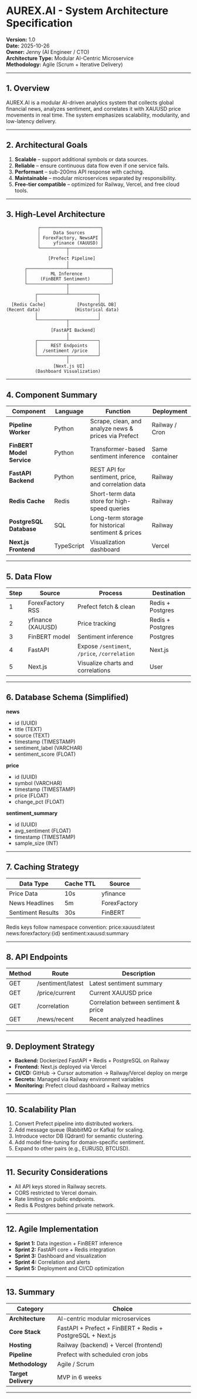 # AUREX.AI - System Architecture Specification
**Version:** 1.0  
**Date:** 2025-10-26  
**Owner:** Jenny (AI Engineer / CTO)  
**Architecture Type:** Modular AI-Centric Microservice  
**Methodology:** Agile (Scrum + Iterative Delivery)

---

## 1. Overview
AUREX.AI is a modular AI-driven analytics system that collects global financial news, analyzes sentiment, and correlates it with XAUUSD price movements in real time. The system emphasizes scalability, modularity, and low-latency delivery.

---

## 2. Architectural Goals
1. **Scalable** – support additional symbols or data sources.  
2. **Reliable** – ensure continuous data flow even if one service fails.  
3. **Performant** – sub-200ms API response with caching.  
4. **Maintainable** – modular microservices separated by responsibility.  
5. **Free-tier compatible** – optimized for Railway, Vercel, and free cloud tools.

---

## 3. High-Level Architecture

                ┌───────────────────────┐
                │     Data Sources      │
                │ ForexFactory, NewsAPI │
                │     yfinance (XAUUSD) │
                └──────────┬────────────┘
                           │
                    [Prefect Pipeline]
                           │
           ┌───────────────┴────────────────┐
           │         ML Inference           │
           │     (FinBERT Sentiment)        │
           └───────────────┬────────────────┘
                           │
               ┌───────────┴───────────┐
               │                       │
      [Redis Cache]            [PostgreSQL DB]
    (Recent data)             (Historical data)
               │                       │
               └───────────┬───────────┘
                           │
                     [FastAPI Backend]
                           │
               ┌───────────┴───────────┐
               │     REST Endpoints    │
               │  /sentiment /price    │
               └───────────┬───────────┘
                           │
                      [Next.js UI]
               (Dashboard Visualization)

---

## 4. Component Summary

| Component | Language | Function | Deployment |
|------------|-----------|-----------|-------------|
| **Pipeline Worker** | Python | Scrape, clean, and analyze news & prices via Prefect | Railway / Cron |
| **FinBERT Model Service** | Python | Transformer-based sentiment inference | Same container |
| **FastAPI Backend** | Python | REST API for sentiment, price, and correlation data | Railway |
| **Redis Cache** | Redis | Short-term data store for high-speed queries | Railway |
| **PostgreSQL Database** | SQL | Long-term storage for historical sentiment & prices | Railway |
| **Next.js Frontend** | TypeScript | Visualization dashboard | Vercel |

---

## 5. Data Flow

| Step | Source | Process | Destination |
|------|---------|----------|--------------|
| 1 | ForexFactory RSS | Prefect fetch & clean | Redis + Postgres |
| 2 | yfinance (XAUUSD) | Price tracking | Redis + Postgres |
| 3 | FinBERT model | Sentiment inference | Postgres |
| 4 | FastAPI | Expose `/sentiment`, `/price`, `/correlation` | Next.js |
| 5 | Next.js | Visualize charts and correlations | User |

---

## 6. Database Schema (Simplified)

**news**  
- id (UUID)  
- title (TEXT)  
- source (TEXT)  
- timestamp (TIMESTAMP)  
- sentiment_label (VARCHAR)  
- sentiment_score (FLOAT)

**price**  
- id (UUID)  
- symbol (VARCHAR)  
- timestamp (TIMESTAMP)  
- price (FLOAT)  
- change_pct (FLOAT)

**sentiment_summary**  
- id (UUID)  
- avg_sentiment (FLOAT)  
- timestamp (TIMESTAMP)  
- sample_size (INT)

---

## 7. Caching Strategy
| Data Type | Cache TTL | Source |
|------------|------------|--------|
| Price Data | 10s | yfinance |
| News Headlines | 5m | ForexFactory |
| Sentiment Results | 30s | FinBERT |

Redis keys follow namespace convention:
price:xauusd:latest
news:forexfactory:{id}
sentiment:xauusd:summary

---

## 8. API Endpoints
| Method | Route | Description |
|--------|--------|-------------|
| GET | /sentiment/latest | Latest sentiment summary |
| GET | /price/current | Current XAUUSD price |
| GET | /correlation | Correlation between sentiment & price |
| GET | /news/recent | Recent analyzed headlines |

---

## 9. Deployment Strategy
- **Backend:** Dockerized FastAPI + Redis + PostgreSQL on Railway  
- **Frontend:** Next.js deployed via Vercel  
- **CI/CD:** GitHub → Cursor automation → Railway/Vercel deploy on merge  
- **Secrets:** Managed via Railway environment variables  
- **Monitoring:** Prefect cloud dashboard + Railway metrics  

---

## 10. Scalability Plan
1. Convert Prefect pipeline into distributed workers.  
2. Add message queue (RabbitMQ or Kafka) for scaling.  
3. Introduce vector DB (Qdrant) for semantic clustering.  
4. Add model fine-tuning for domain-specific sentiment.  
5. Expand to other pairs (e.g., EURUSD, BTCUSD).

---

## 11. Security Considerations
- All API keys stored in Railway secrets.  
- CORS restricted to Vercel domain.  
- Rate limiting on public endpoints.  
- Redis & Postgres behind private network.

---

## 12. Agile Implementation
- **Sprint 1:** Data ingestion + FinBERT inference  
- **Sprint 2:** FastAPI core + Redis integration  
- **Sprint 3:** Dashboard and visualization  
- **Sprint 4:** Correlation and alerts  
- **Sprint 5:** Deployment and CI/CD optimization  

---

## 13. Summary
| Category | Choice |
|-----------|---------|
| **Architecture** | AI-centric modular microservices |
| **Core Stack** | FastAPI + Prefect + FinBERT + Redis + PostgreSQL + Next.js |
| **Hosting** | Railway (backend) + Vercel (frontend) |
| **Pipeline** | Prefect with scheduled cron jobs |
| **Methodology** | Agile / Scrum |
| **Target Delivery** | MVP in 6 weeks |

---
